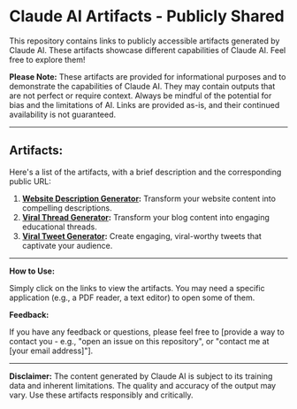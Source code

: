 # Claude AI Artifacts - Publicly Shared

This repository contains links to publicly accessible artifacts generated by Claude AI.  These artifacts showcase different capabilities of Claude AI.  Feel free to explore them!

**Please Note:**  These artifacts are provided for informational purposes and to demonstrate the capabilities of Claude AI.  They may contain outputs that are not perfect or require context. Always be mindful of the potential for bias and the limitations of AI.  Links are provided as-is, and their continued availability is not guaranteed.

---

## Artifacts:

Here's a list of the artifacts, with a brief description and the corresponding public URL:

1. **[Website Description Generator](https://claude.ai/public/artifacts/f208d150-50b5-40bf-834d-e4472042417f):** Transform your website content into compelling descriptions.
2. **[Viral Thread Generator](https://claude.ai/public/artifacts/0bc8a6c7-740f-4818-9d8b-f5096bd2b1f1):** Transform your blog content into engaging educational threads.
3. **[Viral Tweet Generator](https://claude.ai/public/artifacts/f208d150-50b5-40bf-834d-e4472042417f):** Create engaging, viral-worthy tweets that captivate your audience.



---

**How to Use:**

Simply click on the links to view the artifacts.  You may need a specific application (e.g., a PDF reader, a text editor) to open some of them.

**Feedback:**

If you have any feedback or questions, please feel free to [provide a way to contact you - e.g., "open an issue on this repository", or "contact me at [your email address]"].

---

**Disclaimer:**  The content generated by Claude AI is subject to its training data and inherent limitations.  The quality and accuracy of the output may vary.  Use these artifacts responsibly and critically.
